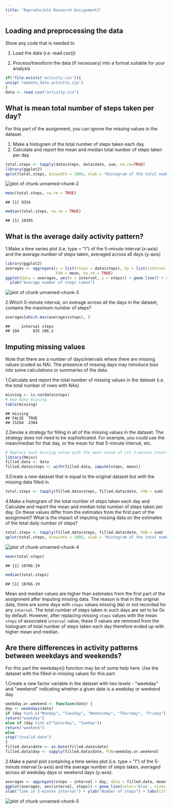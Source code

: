```yaml
---
title: "Reproducible Research Assignment1"
---
```

               


## Loading and preprocessing the data
Show any code that is needed to

1. Load the data (i.e. read.csv())

2. Process/transform the data (if necessary) into a format suitable for your analysis


```r
if(!file.exists('activity.csv')){
unzip('repdata_data_activity.zip')
}
data <- read.csv("activity.csv")
```

## What is mean total number of steps taken per day?
For this part of the assignment, you can ignore the missing values in the dataset. 

1. Make a histogram of the total number of steps taken each day
2. Calculate and report the mean and median total number of steps taken per day


```r
total.steps <- tapply(data$steps, data$date, sum, na.rm=TRUE)
library(ggplot2)
qplot(total.steps, binwidth = 1000, xlab = "Histogram of the total number of steps taken each day", ylab='Frequency')
```

![plot of chunk unnamed-chunk-2](figure/unnamed-chunk-2.png) 

```r
mean(total.steps, na.rm = TRUE)
```

```
## [1] 9354
```

```r
median(total.steps, na.rm = TRUE)
```

```
## [1] 10395
```


## What is the average daily activity pattern?
1.Make a time series plot (i.e. type = "l") of the 5-minute interval (x-axis) and the average number of steps taken, averaged across all days (y-axis)


```r
library(ggplot2)
averages <- aggregate(x = list(steps = data$steps), by = list(interval = data$interval), 
                      FUN = mean, na.rm = TRUE)
ggplot(data = averages, aes(x = interval, y = steps)) + geom_line() + xlab("Time in 5-minute interval") + 
  ylab("Average number of steps taken")
```

![plot of chunk unnamed-chunk-3](figure/unnamed-chunk-3.png) 

2.Which 5-minute interval, on average across all the days in the dataset, contains the maximum number of steps?

```r
averages[which.max(averages$steps), ]
```

```
##     interval steps
## 104      835 206.2
```

## Imputing missing values
Note that there are a number of days/intervals where there are missing values (coded as NA). The presence of missing days may introduce bias into some calculations or summaries of the data.

1.Calculate and report the total number of missing values in the dataset (i.e. the total number of rows with NAs)

```r
missing <- is.na(data$steps)
# How many missing
table(missing)
```

```
## missing
## FALSE  TRUE 
## 15264  2304
```
2.Devise a strategy for filling in all of the missing values in the dataset. The strategy does not need to be sophisticated. For example, you could use the mean/median for that day, or the mean for that 5-minute interval, etc.

```r
# Replace each missing value with the mean value of its 5-minute interval
library(Hmisc)
filled.data <- data
filled.data$steps <- with(filled.data, impute(steps, mean))
```

3.Create a new dataset that is equal to the original dataset but with the missing data filled in.

```r
total.steps <- tapply(filled.data$steps, filled.data$date, FUN = sum)
```
4.Make a histogram of the total number of steps taken each day and Calculate and report the mean and median total number of steps taken per day. Do these values differ from the estimates from the first part of the assignment? What is the impact of imputing missing data on the estimates of the total daily number of steps?


```r
total.steps <- tapply(filled.data$steps, filled.data$date, FUN = sum)
qplot(total.steps, binwidth = 1000, xlab = "Histogram of the total number of steps taken each day", ylab='Frequency')
```

![plot of chunk unnamed-chunk-4](figure/unnamed-chunk-4.png) 

```r
mean(total.steps)
```

```
## [1] 10766.19
```

```r
median(total.steps)
```

```
## [1] 10766.19
```

Mean and median values are higher than estimates from the first part of the assignment after imputing missing data. The reason is that in the original data, there are some days with `steps` values missing (`NA`) or not recorded for 
any `interval`. The total number of steps taken in such days are set to be 0s by
default. However, after replacing missing `steps` values with the mean `steps`
of associated `interval` value, these 0 values are removed from the histogram
of total number of steps taken each day therefore ended up with higher mean and median.

## Are there differences in activity patterns between weekdays and weekends?
For this part the weekdays() function may be of some help here. Use the dataset with the filled-in missing values for this part.

1.Create a new factor variable in the dataset with two levels - "weekday" and "weekend" indicating whether a given date is a weekday or weekend day.

```r
weekday.or.weekend <- function(date) {
day <- weekdays(date)
if (day %in% c("Monday", "Tuesday", "Wednesday", "Thursday", "Friday"))
return("weekday")
else if (day %in% c("Saturday", "Sunday"))
return("weekend")
else
stop("invalid date")
}
filled.data$date <- as.Date(filled.data$date)
filled.data$day <- sapply(filled.data$date, FUN=weekday.or.weekend)
```
2.Make a panel plot containing a time series plot (i.e. type = "l") of the 5-minute interval (x-axis) and the average number of steps taken, averaged across all weekday days or weekend days (y-axis). 


```r
averages <- aggregate(steps ~ interval + day, data = filled.data, mean)
ggplot(averages, aes(interval, steps)) + geom_line(color='blue', size=.7) + facet_grid(day ~ .) + 
xlab("Time in 5-minute interval") + ylab("Number of steps") + labs(title = "Average number of steps taken per 5-minute interval")
```

![plot of chunk unnamed-chunk-5](figure/unnamed-chunk-5.png) 

